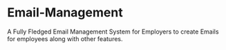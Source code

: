 # Email-Management
A Fully Fledged Email Management System for Employers to create Emails for employees along with other features.
